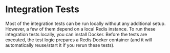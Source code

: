 # Integration Tests

Most of the integration tests can be run locally without any additional setup. However, a few of them depend on a local Redis instance. To run these integration tests locally, you can install Docker. Before the tests are executed, the test logic prepares a Redis Docker container (and it will automatically reuse/start it if you rerun these tests).  

